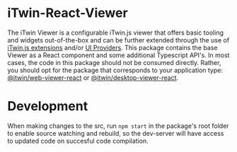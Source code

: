 # iTwin-React-Viewer

The iTwin Viewer is a configurable iTwin.js viewer that offers basic tooling and widgets out-of-the-box and can be further extended through the use of [iTwin.js extensions](https://github.com/imodeljs/extension-sample) and/or [UI Providers](https://www.itwinjs.org/learning/ui/augmentingui/). This package contains the base Viewer as a React component and some additional Typescript API's. In most cases, the code in this package should not be consumed directly. Rather, you should opt for the package that corresponds to your application type: [@itwin/web-viewer-react](https://www.npmjs.com/package/@itwin/web-viewer-react) or [@itwin/desktop-viewer-react](https://www.npmjs.com/package/@itwin/desktop-viewer-react).

# Development

When making changes to the src, run `npm start` in the package's root folder to enable source watching and rebuild, so the dev-server will have access to updated code on succesful code compilation.
